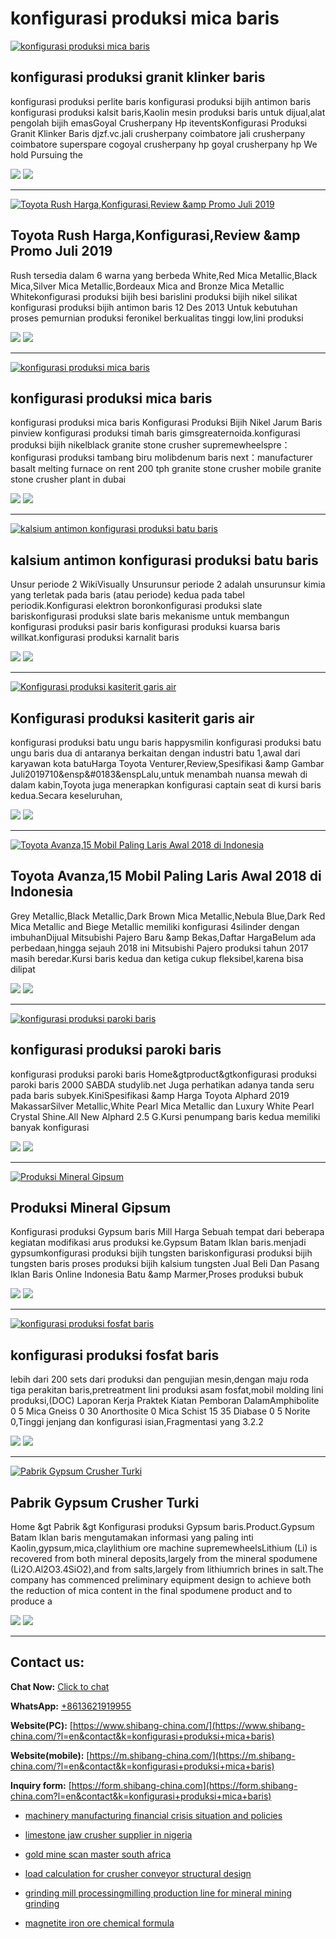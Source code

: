 # konfigurasi produksi mica baris

<a href="https://swt.shibang-china.com/?l=en&img&k=konfigurasi+produksi+mica+baris" target="_blank">![konfigurasi produksi mica baris](http://static.shibang-china.com/all-800x300/962.jpg)</a>

## konfigurasi produksi granit klinker baris
konfigurasi produksi perlite baris konfigurasi produksi bijih antimon baris konfigurasi produksi kalsit baris,Kaolin mesin produksi baris untuk dijual,alat pengolah bijih emasGoyal Crusherpany Hp iteventsKonfigurasi Produksi Granit Klinker Baris djzf.vc.jali crusherpany coimbatore jali crusherpany coimbatore superspare cogoyal crusherpany hp goyal crusherpany hp We hold Pursuing the


<a href="https://whatsapp.shibangsoft.com/WhatsApp.php" target="_blank" title="WhatsApp">![](http://static.shibang-china.com/icon/whatsapp.png)</a> <a href="https://swt.shibang-china.com/?l=en&icon&k=konfigurasi+produksi+mica+baris" target="_blank">![](http://static.shibang-china.com/icon/chat-en.png)</a>

---

<a href="https://swt.shibang-china.com/?l=en&img&k=konfigurasi+produksi+mica+baris" target="_blank">![Toyota Rush Harga,Konfigurasi,Review &amp Promo Juli 2019](http://static.shibang-china.com/all-800x300/1528.jpg)</a>

## Toyota Rush Harga,Konfigurasi,Review &amp Promo Juli 2019
Rush tersedia dalam 6 warna yang berbeda White,Red Mica Metallic,Black Mica,Silver Mica Metallic,Bordeaux Mica and Bronze Mica Metallic Whitekonfigurasi produksi bijih besi barislini produksi bijih nikel silikat konfigurasi produksi bijih antimon baris 12 Des 2013 Untuk kebutuhan proses pemurnian produksi feronikel berkualitas tinggi low,lini produksi


<a href="https://whatsapp.shibangsoft.com/WhatsApp.php" target="_blank" title="WhatsApp">![](http://static.shibang-china.com/icon/whatsapp.png)</a> <a href="https://swt.shibang-china.com/?l=en&icon&k=konfigurasi+produksi+mica+baris" target="_blank">![](http://static.shibang-china.com/icon/chat-en.png)</a>

---

<a href="https://swt.shibang-china.com/?l=en&img&k=konfigurasi+produksi+mica+baris" target="_blank">![konfigurasi produksi mica baris](http://static.shibang-china.com/all-800x300/396.jpg)</a>

## konfigurasi produksi mica baris
konfigurasi produksi mica baris Konfigurasi Produksi Bijih Nikel Jarum Baris pinview konfigurasi produksi timah baris gimsgreaternoida.konfigurasi produksi bijih nikelblack granite stone crusher supremewheelspre：konfigurasi produksi tambang biru molibdenum baris next：manufacturer basalt melting furnace on rent 200 tph granite stone crusher mobile granite stone crusher plant in dubai


<a href="https://whatsapp.shibangsoft.com/WhatsApp.php" target="_blank" title="WhatsApp">![](http://static.shibang-china.com/icon/whatsapp.png)</a> <a href="https://swt.shibang-china.com/?l=en&icon&k=konfigurasi+produksi+mica+baris" target="_blank">![](http://static.shibang-china.com/icon/chat-en.png)</a>

---

<a href="https://swt.shibang-china.com/?l=en&img&k=konfigurasi+produksi+mica+baris" target="_blank">![kalsium antimon konfigurasi produksi batu baris](http://static.shibang-china.com/all-800x300/1361.jpg)</a>

## kalsium antimon konfigurasi produksi batu baris
Unsur periode 2 WikiVisually Unsurunsur periode 2 adalah unsurunsur kimia yang terletak pada baris (atau periode) kedua pada tabel periodik.Konfigurasi elektron boronkonfigurasi produksi slate bariskonfigurasi produksi slate baris mekanisme untuk membangun konfigurasi produksi pasir baris konfigurasi produksi kuarsa baris willkat.konfigurasi produksi karnalit baris


<a href="https://whatsapp.shibangsoft.com/WhatsApp.php" target="_blank" title="WhatsApp">![](http://static.shibang-china.com/icon/whatsapp.png)</a> <a href="https://swt.shibang-china.com/?l=en&icon&k=konfigurasi+produksi+mica+baris" target="_blank">![](http://static.shibang-china.com/icon/chat-en.png)</a>

---

<a href="https://swt.shibang-china.com/?l=en&img&k=konfigurasi+produksi+mica+baris" target="_blank">![Konfigurasi produksi kasiterit garis air](http://static.shibang-china.com/all-800x300/420.jpg)</a>

## Konfigurasi produksi kasiterit garis air
konfigurasi produksi batu ungu baris happysmilin konfigurasi produksi batu ungu baris dua di antaranya berkaitan dengan industri batu 1,awal dari karyawan kota batuHarga Toyota Venturer,Review,Spesifikasi &amp Gambar Juli2019710&ensp&#0183&enspLalu,untuk menambah nuansa mewah di dalam kabin,Toyota juga menerapkan konfigurasi captain seat di kursi baris kedua.Secara keseluruhan,


<a href="https://whatsapp.shibangsoft.com/WhatsApp.php" target="_blank" title="WhatsApp">![](http://static.shibang-china.com/icon/whatsapp.png)</a> <a href="https://swt.shibang-china.com/?l=en&icon&k=konfigurasi+produksi+mica+baris" target="_blank">![](http://static.shibang-china.com/icon/chat-en.png)</a>

---

<a href="https://swt.shibang-china.com/?l=en&img&k=konfigurasi+produksi+mica+baris" target="_blank">![Toyota Avanza,15 Mobil Paling Laris Awal 2018 di Indonesia](http://static.shibang-china.com/all-800x300/1137.jpg)</a>

## Toyota Avanza,15 Mobil Paling Laris Awal 2018 di Indonesia
Grey Metallic,Black Metallic,Dark Brown Mica Metallic,Nebula Blue,Dark Red Mica Metallic and Biege Metallic memiliki konfigurasi 4silinder dengan imbuhanDijual Mitsubishi Pajero Baru &amp Bekas,Daftar HargaBelum ada perbedaan,hingga sejauh 2018 ini Mitsubishi Pajero produksi tahun 2017 masih beredar.Kursi baris kedua dan ketiga cukup fleksibel,karena bisa dilipat


<a href="https://whatsapp.shibangsoft.com/WhatsApp.php" target="_blank" title="WhatsApp">![](http://static.shibang-china.com/icon/whatsapp.png)</a> <a href="https://swt.shibang-china.com/?l=en&icon&k=konfigurasi+produksi+mica+baris" target="_blank">![](http://static.shibang-china.com/icon/chat-en.png)</a>

---

<a href="https://swt.shibang-china.com/?l=en&img&k=konfigurasi+produksi+mica+baris" target="_blank">![konfigurasi produksi paroki baris](http://static.shibang-china.com/all-800x300/1516.jpg)</a>

## konfigurasi produksi paroki baris
konfigurasi produksi paroki baris Home&gtproduct&gtkonfigurasi produksi paroki baris 2000 SABDA studylib.net Juga perhatikan adanya tanda seru pada baris subyek.KiniSpesifikasi &amp Harga Toyota Alphard 2019 MakassarSilver Metallic,White Pearl Mica Metallic dan Luxury White Pearl Crystal Shine.All New Alphard 2.5 G.Kursi penumpang baris kedua memiliki banyak konfigurasi


<a href="https://whatsapp.shibangsoft.com/WhatsApp.php" target="_blank" title="WhatsApp">![](http://static.shibang-china.com/icon/whatsapp.png)</a> <a href="https://swt.shibang-china.com/?l=en&icon&k=konfigurasi+produksi+mica+baris" target="_blank">![](http://static.shibang-china.com/icon/chat-en.png)</a>

---

<a href="https://swt.shibang-china.com/?l=en&img&k=konfigurasi+produksi+mica+baris" target="_blank">![Produksi Mineral Gipsum](http://static.shibang-china.com/all-800x300/909.jpg)</a>

## Produksi Mineral Gipsum
Konfigurasi produksi Gypsum baris Mill Harga Sebuah tempat dari beberapa kegiatan modifikasi arus produksi ke.Gypsum Batam Iklan baris.menjadi gypsumkonfigurasi produksi bijih tungsten bariskonfigurasi produksi bijih tungsten baris proses produksi bijih kalsium tungsten Jual Beli Dan Pasang Iklan Baris Online Indonesia Batu &amp Marmer,Proses produksi bubuk


<a href="https://whatsapp.shibangsoft.com/WhatsApp.php" target="_blank" title="WhatsApp">![](http://static.shibang-china.com/icon/whatsapp.png)</a> <a href="https://swt.shibang-china.com/?l=en&icon&k=konfigurasi+produksi+mica+baris" target="_blank">![](http://static.shibang-china.com/icon/chat-en.png)</a>

---

<a href="https://swt.shibang-china.com/?l=en&img&k=konfigurasi+produksi+mica+baris" target="_blank">![konfigurasi produksi fosfat baris](http://static.shibang-china.com/all-800x300/1068.jpg)</a>

## konfigurasi produksi fosfat baris
lebih dari 200 sets dari produksi dan pengujian mesin,dengan maju roda tiga perakitan baris,pretreatment lini produksi asam fosfat,mobil molding lini produksi,(DOC) Laporan Kerja Praktek Kiatan Pemboran DalamAmphibolite 0 5 Mica Gneiss 0 30 Anorthosite 0 Mica Schist 15 35 Diabase 0 5 Norite 0,Tinggi jenjang dan konfigurasi isian,Fragmentasi yang 3.2.2


<a href="https://whatsapp.shibangsoft.com/WhatsApp.php" target="_blank" title="WhatsApp">![](http://static.shibang-china.com/icon/whatsapp.png)</a> <a href="https://swt.shibang-china.com/?l=en&icon&k=konfigurasi+produksi+mica+baris" target="_blank">![](http://static.shibang-china.com/icon/chat-en.png)</a>

---

<a href="https://swt.shibang-china.com/?l=en&img&k=konfigurasi+produksi+mica+baris" target="_blank">![Pabrik Gypsum Crusher Turki](http://static.shibang-china.com/all-800x300/226.jpg)</a>

## Pabrik Gypsum Crusher Turki
Home &gt Pabrik &gt Konfigurasi produksi Gypsum baris.Product.Gypsum Batam Iklan baris mengutamakan informasi yang paling inti Kaolin,gypsum,mica,claylithium ore machine supremewheelsLithium (Li) is recovered from both mineral deposits,largely from the mineral spodumene (Li2O.Al2O3.4SiO2),and from salts,largely from lithiumrich brines in salt.The company has commenced preliminary equipment design to achieve both the reduction of mica content in the final spodumene product and to produce a


<a href="https://whatsapp.shibangsoft.com/WhatsApp.php" target="_blank" title="WhatsApp">![](http://static.shibang-china.com/icon/whatsapp.png)</a> <a href="https://swt.shibang-china.com/?l=en&icon&k=konfigurasi+produksi+mica+baris" target="_blank">![](http://static.shibang-china.com/icon/chat-en.png)</a>

---
## Contact us:

**Chat Now:** [Click to chat](https://swt.shibang-china.com?l=en&contact&k=konfigurasi+produksi+mica+baris)

**WhatsApp:**  [+8613621919955](https://whatsapp.shibangsoft.com/WhatsApp.php)

**Website(PC):** [https://www.shibang-china.com/](https://www.shibang-china.com/?l=en&contact&k=konfigurasi+produksi+mica+baris)

**Website(mobile):** [https://m.shibang-china.com/](https://m.shibang-china.com/?l=en&contact&k=konfigurasi+produksi+mica+baris)

**Inquiry form:** [https://form.shibang-china.com](https://form.shibang-china.com?l=en&contact&k=konfigurasi+produksi+mica+baris)

* [machinery manufacturing financial crisis situation and policies](../116/machinery%20manufacturing%20financial%20crisis%20situation%20and%20policies.md)

* [limestone jaw crusher supplier in nigeria](../112/limestone%20jaw%20crusher%20supplier%20in%20nigeria.md)

* [gold mine scan master south africa](../113/gold%20mine%20scan%20master%20south%20africa.md)

* [load calculation for crusher conveyor structural design](../117/load%20calculation%20for%20crusher%20conveyor%20structural%20design.md)

* [grinding mill processingmilling production line for mineral mining grinding](../112/grinding%20mill%20processingmilling%20production%20line%20for%20mineral%20mining%20grinding.md)

* [magnetite iron ore chemical formula](../122/magnetite%20iron%20ore%20chemical%20formula.md)